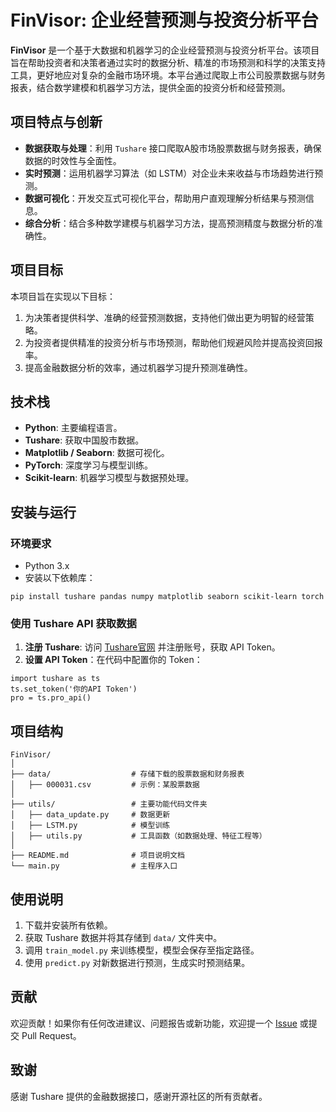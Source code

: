 # FinVisor: 企业经营预测与投资分析平台

**FinVisor** 是一个基于大数据和机器学习的企业经营预测与投资分析平台。该项目旨在帮助投资者和决策者通过实时的数据分析、精准的市场预测和科学的决策支持工具，更好地应对复杂的金融市场环境。本平台通过爬取上市公司股票数据与财务报表，结合数学建模和机器学习方法，提供全面的投资分析和经营预测。

## 项目特点与创新

- **数据获取与处理**：利用 `Tushare` 接口爬取A股市场股票数据与财务报表，确保数据的时效性与全面性。
- **实时预测**：运用机器学习算法（如 LSTM）对企业未来收益与市场趋势进行预测。
- **数据可视化**：开发交互式可视化平台，帮助用户直观理解分析结果与预测信息。
- **综合分析**：结合多种数学建模与机器学习方法，提高预测精度与数据分析的准确性。

## 项目目标

本项目旨在实现以下目标：

1. 为决策者提供科学、准确的经营预测数据，支持他们做出更为明智的经营策略。
2. 为投资者提供精准的投资分析与市场预测，帮助他们规避风险并提高投资回报率。
3. 提高金融数据分析的效率，通过机器学习提升预测准确性。

## 技术栈

- **Python**: 主要编程语言。
- **Tushare**: 获取中国股市数据。
- **Matplotlib / Seaborn**: 数据可视化。
- **PyTorch**: 深度学习与模型训练。
- **Scikit-learn**: 机器学习模型与数据预处理。

## 安装与运行

### 环境要求

- Python 3.x
- 安装以下依赖库：

```
pip install tushare pandas numpy matplotlib seaborn scikit-learn torch
```

### 使用 Tushare API 获取数据

1. **注册 Tushare**: 访问 [Tushare官网](https://tushare.pro) 并注册账号，获取 API Token。
2. **设置 API Token**：在代码中配置你的 Token：

```
import tushare as ts
ts.set_token('你的API Token')
pro = ts.pro_api()
```

## 项目结构

```
FinVisor/
│
├── data/                  # 存储下载的股票数据和财务报表
│   ├── 000031.csv         # 示例：某股票数据
│
├── utils/                 # 主要功能代码文件夹
│   ├── data_update.py     # 数据更新
│   ├── LSTM.py            # 模型训练
│   ├── utils.py           # 工具函数（如数据处理、特征工程等）
│
├── README.md              # 项目说明文档
└── main.py                # 主程序入口
```

## 使用说明

1. 下载并安装所有依赖。
2. 获取 Tushare 数据并将其存储到 `data/` 文件夹中。
3. 调用 `train_model.py` 来训练模型，模型会保存至指定路径。
4. 使用 `predict.py` 对新数据进行预测，生成实时预测结果。

## 贡献

欢迎贡献！如果你有任何改进建议、问题报告或新功能，欢迎提一个 [Issue](https://github.com/Pchan-nju/FinVisor/issues) 或提交 Pull Request。

## 致谢

感谢 Tushare 提供的金融数据接口，感谢开源社区的所有贡献者。